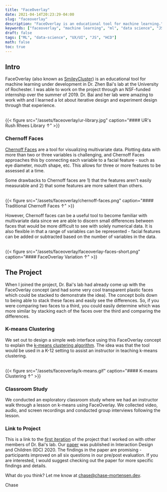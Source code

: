 ```yaml
---
title: "FaceOverlay"
date: 2021-04-14T20:23:29-04:00
slug: "faceoverlay"
description: "FaceOverlay is an educational tool for machine learning."
keywords: ["faceoverlay", "machine learning", "ml", "data science", "JS"]
draft: false
tags: ["ML", "data-science", "UX/UI", "JS", "HCD"]
math: false
toc: true
---
```


## Intro

FaceOverlay (also known as [SmileyCluster](https://zhenbai.io/wp-content/uploads/2020/11/SmileyCluster_IDC20.pdf)) is an educational tool for machine learning under development in Dr. Zhen Bai's lab at the University of Rochester. I was able to work on the project through an NSF-funded internship over the summer of 2019. Dr. Bai and her lab were amazing to work with and I learned a lot about iterative design and experiment design through that experience. 

<br>
{{< figure src="/assets/faceoverlay/ur-library.jpg" caption="#### UR's Rush Rhees Library &uarr;" >}}

### Chernoff Faces

[Chernoff Faces](https://web.archive.org/web/20120415030406/http://www.apprendre-en-ligne.net/mathematica/3.3/chernoff.pdf) are a tool for visualizing multivariate data. Plotting data with more than two or three variables is challenging, and Chernoff Faces approaches this by connecting each variable to a facial feature - such as eye diameter, mouth shape, etc. This allows for three or more features to be assessed at a time. 

Some drawbacks to Chernoff faces are 1) that the features aren't easily measurable and 2) that some features are more salient than others.

<br>
{{< figure src="/assets/faceoverlay/chernoff-faces.png" caption="#### Traditional Chernoff Faces &uarr;" >}}

However, Chernoff faces can be a useful tool to become familiar with multivariate data since we are able to discern small differences between faces that would be more difficult to see with solely numerical data. It is also flexible in that a range of variables can be represented - facial features can be added or subtracted based on the number of variables in the data.

<br>
{{< figure src="/assets/faceoverlay/faceoverlay-faces-short.png" caption="#### FaceOverlay Variation &uarr;" >}}

## The Project

When I joined the project, Dr. Bai's lab had already come up with the FaceOverlay concept (and had some very cool transparent plastic faces which could be stacked to demonstrate the idea). The concept boils down to being able to stack these faces and easily see the differences. So, if you were comparing two faces to a third, you could easily determine which was more similar by stacking each of the faces over the third and comparing the differences.

### K-means Clustering

We set out to design a simple web interface using this FaceOverlay concept to explain the [k-means clustering algorithm](https://en.wikipedia.org/wiki/K-means_clustering#Standard_algorithm_(naive_k-means)). The idea was that the tool would be used in a K-12 setting to assist an instructor in teaching k-means clustering.

<br>
{{< figure src="/assets/faceoverlay/k-means.gif" caption="#### K-means Clustering &uarr;" >}}

### Classroom Study

We conducted an exploratory classroom study where we had an instructor walk through a lesson on k-means using FaceOverlay. We collected video, audio, and screen recordings and conducted group interviews following the lesson.

### Link to Project

This is a link to the [first iteration](https://augnitionlab.github.io/FaceOverlay_Publish/HTML/DataNarrative.html) of the project that I worked on with other members of Dr. Bai's lab. Our [paper](https://zhenbai.io/wp-content/uploads/2020/11/SmileyCluster_IDC20.pdf) was published in Interaction Design and Children (IDC) 2020. The findings in the paper are promising - participants improved on all six questions in our pre/post evaluation. If you are interested, I would suggest checking out the paper for more specific findings and details.

What do you think? Let me know at chase@chase-mortensen.dev.

Chase


<!-- {{< youtube ZJthWmvUzzc >}} -->



<!-- {{< tweet 1085870671291310081 >}} -->

